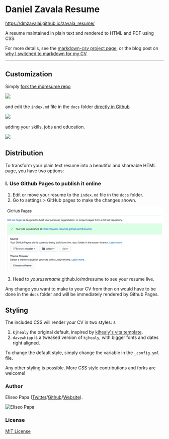 # Daniel Zavala Resume

https://dmzavalai.github.io/zavala_resume/


A resume maintained in plain text and rendered to HTML and PDF using CSS.

For more details, see the [markdown-csv project page](http://elipapa.github.io/markdown-cv), or the blog post on [why I switched to markdown for my CV](http://elipapa.github.io/blog/why-i-switched-to-markdown-for-my-cv.html).

***

## Customization

Simply [fork the mdresume repo](https://github.com/byuids-resumes/mdresume)

![](https://help.github.com/assets/images/help/repository/fork_button.jpg)

and edit the `index.md` file in the `docs` folder [directly in Github](https://help.github.com/articles/editing-files-in-your-repository/)

![](https://help.github.com/assets/images/help/repository/edit-file-edit-button.png)

adding your skills, jobs and education.

![](https://help.github.com/assets/images/help/repository/edit-readme-light.png)

## Distribution

To transform your plain text resume into a beautiful and shareable HTML page, you have two options:

### I. Use Github Pages to publish it online

1. Edit or move your resume to the `index.md` file in the `docs` folder.
2. Go to settings > GitHub pages to make the changes shown.

![](docs_setup.png)

3. Head to *yourusername*.github.io/mdresume to see your resume live.

Any change you want to make to your CV from then on would have to be done in the `docs` folder and will be immediately rendered by Github Pages.

## Styling

The included CSS will render your CV in two styles:
s
1. `kjhealy` the original default, inspired by [kjhealy's vita
template](https://github.com/kjhealy/kjh-vita).
2. `davewhipp` is a tweaked version of `kjhealy`, with bigger fonts and dates
  right aligned.

To change the default style, simply change the variable in the
`_config.yml` file.

Any other styling is possible. More CSS style contributions and forks are welcome!

### Author

Eliseo Papa ([Twitter](http://twitter.com/elipapa)/[Github](http://github.com/elipapa)/[Website](https://elipapa.github.io)).

![Eliseo Papa](https://s.gravatar.com/avatar/eae1f0c01afda2bed9ce9cb88f6873f6?s=100)

### License

[MIT License](https://github.com/elipapa/markdown-cv/blob/master/LICENSE)
